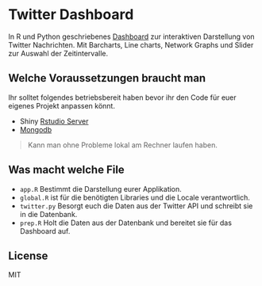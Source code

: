 # Twitter Dashboard

In R und Python geschriebenes [Dashboard](https://shiny.hillinger.me/twitter/) zur interaktiven Darstellung von Twitter Nachrichten.
Mit Barcharts, Line charts, Network Graphs und Slider zur Auswahl der Zeitintervalle.

## Welche Voraussetzungen braucht man

Ihr solltet folgendes betriebsbereit haben bevor ihr den Code für euer eigenes Projekt anpassen könnt.

- Shiny [Rstudio Server](https://shiny.rstudio.com/)
- [Mongodb](https://www.mongodb.com/)

> Kann man ohne Probleme lokal am Rechner laufen haben.

## Was macht welche File

- ```app.R``` Bestimmt die Darstellung eurer Applikation.
- ```global.R``` ist für die benötigten Libraries und die Locale verantwortlich.
- ```twitter.py``` Besorgt euch die Daten aus der Twitter API und schreibt sie in die Datenbank. 
- ```prep.R``` Holt die Daten aus der Datenbank und bereitet sie für das Dashboard auf.

## License

MIT